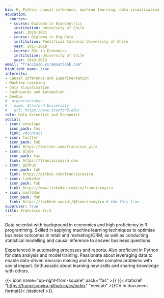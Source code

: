 ```yaml
---
bio: R, Python, causal inference, machine learning, data visualisation.
education:
  courses:
  - course: Diploma in Econometrics
    institution: University of Chile
    year: 2020-2021
  - course: Diploma in Big Data
    institution: Pontifical Catholic University of Chile
    year: 2017-2018
  - course: BSc in Economics
    institution: University of Chile
    year: 2010-2015
email: "francisco.yira@outlook.com"
highlight_name: true
interests:
- Causal Inference and Experimentation
- Machine Learning
- Data Visualisation
- Dashboards and Automation
- DevOps
#  organizations:
# - name: Stanford University
#   url: https://www.stanford.edu/
role: Data Scientist and Economist
social:
- icon: envelope
  icon_pack: fas
  link: /#contact
- icon: twitter
  icon_pack: fab
  link: https://twitter.com/francisco_yira
- icon: globe
  icon_pack: fas
  link: https://franciscoyira.com
- icon: github
  icon_pack: fab
  link: https://github.com/franciscoyira
- icon: linkedin
  icon_pack: fab
  link: https://www.linkedin.com/in/franciscoyira
- icon: mastodon 
  icon_pack: fab
  link: https://techhub.social/@franciscoyira # Add this line
superuser: true
title: Francisco Yirá
---
```


Data scientist with background in economics and high proficiency in R programming. Skilled in applying machine learning techniques to optimise business outcomes in retail and marketing/CRM, as well as conducting statistical modelling and causal inference to answer business questions.

Experienced in automating processes and reports. Also proficient in Python for data analysis and model training. Passionate about leveraging data to enable data-driven decision making and to solve complex problems with social impact. Enthusiastic about learning new skills and sharing knowledge with others.

{{< icon name="up-right-from-square" pack="fas" >}} {{< staticref "https://franciscoyira.github.io/cv/index" "newtab" >}}CV in document format{{< /staticref >}}.
